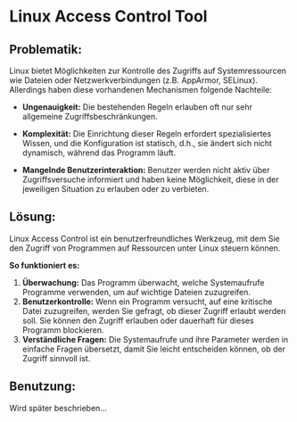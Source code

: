 # Linux Access Control Tool

## Problematik:

Linux bietet Möglichkeiten zur Kontrolle des Zugriffs auf Systemressourcen wie Dateien oder Netzwerkverbindungen (z.B. AppArmor, SELinux). Allerdings haben diese vorhandenen Mechanismen folgende Nachteile:

* **Ungenauigkeit:**
Die bestehenden Regeln erlauben oft nur sehr allgemeine Zugriffsbeschränkungen.

* **Komplexität:**
Die Einrichtung dieser Regeln erfordert spezialisiertes Wissen, und die Konfiguration ist statisch, d.h., sie ändert sich nicht dynamisch, während das Programm läuft.

* **Mangelnde Benutzerinteraktion:**
Benutzer werden nicht aktiv über Zugriffsversuche informiert und haben keine Möglichkeit, diese in der jeweiligen Situation zu erlauben oder zu verbieten.

## Lösung:

Linux Access Control ist ein benutzerfreundliches Werkzeug, mit dem Sie den Zugriff von Programmen auf Ressourcen unter Linux steuern können.

**So funktioniert es:**

1. **Überwachung:** Das Programm überwacht, welche Systemaufrufe Programme verwenden, um auf wichtige Dateien zuzugreifen.
2. **Benutzerkontrolle:** Wenn ein Programm versucht, auf eine kritische Datei zuzugreifen, werden Sie gefragt, ob dieser Zugriff erlaubt werden soll. Sie können den Zugriff erlauben oder dauerhaft für dieses Programm blockieren.
3. **Verständliche Fragen:** Die Systemaufrufe und ihre Parameter werden in einfache Fragen übersetzt, damit Sie leicht entscheiden können, ob der Zugriff sinnvoll ist.

## Benutzung:

Wird später beschrieben...